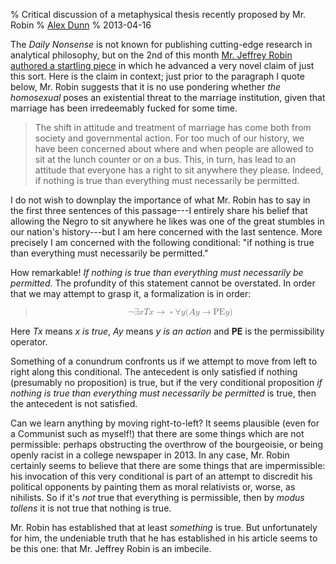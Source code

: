 % Critical discussion of a metaphysical thesis recently proposed by Mr. Robin
% [Alex Dunn](https://twitter.com/dunndunndunn "Twitter")
% 2013-04-16

The *Daily Nonsense* is not known for publishing cutting-edge research
in analytical philosophy, but on the 2nd of this month
[Mr. Jeffrey Robin authored a startling piece](http://dailynexus.com/2013-04-02/right-said-gay-or-not-marriage-is-already-in-the-dog-house/
"Gay or Not, Marriage Is Already in the Dog House") in which he
advanced a very novel claim of just this sort.  Here is the claim in
context; just prior to the paragraph I quote below, Mr. Robin suggests
that it is no use pondering whether *the homosexual* poses an
existential threat to the marriage institution, given that marriage
has been irredeemably fucked for some time.

> The shift in attitude and treatment of marriage has come both from
> society and governmental action. For too much of our history, we
> have been concerned about where and when people are allowed to sit
> at the lunch counter or on a bus. This, in turn, has lead to an
> attitude that everyone has a right to sit anywhere they
> please. Indeed, if nothing is true than everything must necessarily
> be permitted.

I do not wish to downplay the importance of what Mr. Robin has to say
in the first three sentences of this passage---I entirely share his
belief that allowing the Negro to sit anywhere he likes was one of the
great stumbles in our nation's history---but I am here concerned with
the last sentence.  More precisely I am concerned with the following
conditional: "if nothing is true than everything must necessarily be
permitted."

How remarkable!  *If nothing is true than everything must necessarily
be permitted.*  The profundity of this statement cannot be
overstated.  In order that we may attempt to grasp it, a formalization
is in order:

<blockquote>
<p><math display="block" xmlns="http://www.w3.org/1998/Math/MathML"><mrow><mo>¬</mo><mo>∃</mo><mi>x</mi><mi>T</mi><mi>x</mi><mo>→</mo><mo>▫</mo><mo>∀</mo><mi>y</mi><mo stretchy="false">(</mo><mi>A</mi><mi>y</mi><mo>→</mo><mtext mathvariant="bold">PE</mtext><mi>y</mi><mo stretchy="false">)</mo></mrow></math></p>
</blockquote>

Here $Tx$ means *x is true*, $Ay$ means *y is an action* and **PE** is
the permissibility operator.

Something of a conundrum confronts us if we attempt to move from left to
right along this conditional. The antecedent is only satisfied if
nothing (presumably no proposition) is true, but if the very conditional
proposition *if nothing is true than everything must necessarily be
permitted* is true, then the antecedent is not satisfied.

Can we learn anything by moving right-to-left?  It seems plausible
(even for a Communist such as myself!) that there are some things
which are not permissible: perhaps obstructing the overthrow of the
bourgeoisie, or being openly racist in a college newspaper in 2013.  In
any case, Mr. Robin certainly seems to believe that there are some
things that are impermissible: his invocation of this very conditional
is part of an attempt to discredit his political opponents by painting
them as moral relativists or, worse, as nihilists.  So if it's *not*
true that everything is permissible, then by *modus tollens* it is not
true that nothing is true.

Mr. Robin has established that at least *something* is true.  But
unfortunately for him, the undeniable truth that he has established in
his article seems to be this one: that Mr. Jeffrey Robin is an
imbecile.
